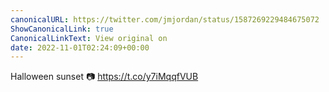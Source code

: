 ```yaml
---
canonicalURL: https://twitter.com/jmjordan/status/1587269229484675072
ShowCanonicalLink: true
CanonicalLinkText: View original on
date: 2022-11-01T02:24:09+00:00
---
```

Halloween sunset 📷 https://t.co/y7iMqqfVUB